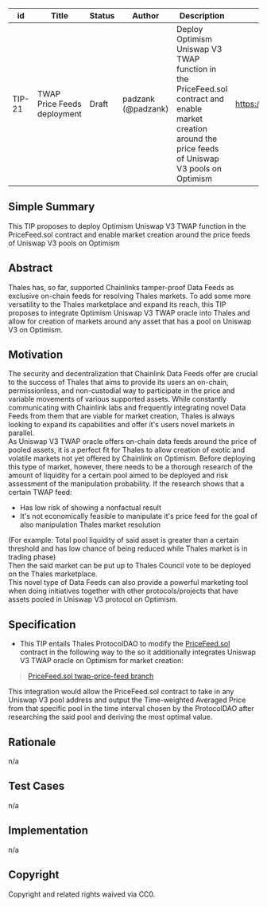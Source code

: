  
 
| id | Title | Status | Author | Description | Discussions to | Created |
| ----------- | ----------- | ----------- | ----------- | ----------- | ----------- | ----------- |
| TIP-21 | TWAP Price Feeds deployment | Draft | padzank (@padzank) | Deploy Optimism Uniswap V3 TWAP function in the PriceFeed.sol contract and enable market creation around the price feeds of Uniswap V3 pools on Optimism | https://discord.gg/rPpPcMXSeU | 2022-02-14
 
## Simple Summary
 
This TIP proposes to deploy Optimism Uniswap V3 TWAP function in the PriceFeed.sol contract and enable market creation around the price feeds of Uniswap V3 pools on Optimism
 
## Abstract
 
Thales has, so far, supported Chainlinks tamper-proof Data Feeds as exclusive on-chain feeds for resolving Thales markets. To add some more versatility to the Thales marketplace and expand its reach, this TIP proposes to integrate Optimism Uniswap V3 TWAP oracle into Thales and allow for creation of markets around any asset that has a pool on Uniswap V3 on Optimism.
 
## Motivation
 
The security and decentralization that Chainlink Data Feeds offer are crucial to the success of Thales that aims to provide its users an on-chain, permissionless, and non-custodial way to participate in the price and variable movements of various supported assets. While constantly communicating with Chainlink labs and frequently integrating novel Data Feeds from them that are viable for market creation, Thales is always looking to expand its capabilities and offer it's users novel markets in parallel.  
As Uniswap V3 TWAP oracle offers on-chain data feeds around the price of pooled assets, it is a perfect fit for Thales to allow creation of exotic and volatile markets not yet offered by Chainlink on Optimism. Before deploying this type of market, however, there needs to be a thorough research of the amount of liquidity for a certain pool aimed to be deployed and risk assessment of the manipulation probability.
If the research shows that a certain TWAP feed:  

 - Has low risk of showing a nonfactual result  
 - It's not economically feasible to manipulate it's price feed for the goal of also manipulation Thales market resolution
 
(For example: Total pool liquidity of said asset is greater than a certain threshold and has low chance of being reduced while Thales market is in trading phase)  
Then the said market can be put up to Thales Council vote to be deployed on the Thales marketplace.  
This novel type of Data Feeds can also provide a powerful marketing tool when doing initiatives together with other protocols/projects that have assets pooled in Uniswap V3 protocol on Optimism.
 
## Specification
 
 - This TIP entails Thales ProtocolDAO to modify the [PriceFeed.sol](https://github.com/thales-markets/contracts/blob/main/contracts/PriceFeed/PriceFeed.sol)  contract in the following way to the so it additionally integrates Uniswap V3 TWAP oracle on Optimism for market creation:  
 > [PriceFeed.sol twap-price-feed branch](https://github.com/thales-markets/contracts/blob/feat/twap-price-feed/contracts/PriceFeed/PriceFeed.sol)
 

 This integration would allow the PriceFeed.sol contract to take in any Uniswap V3 pool address and output the Time-weighted Averaged Price from that specific pool in the time interval chosen by the ProtocolDAO after researching the said pool and deriving the most optimal value.
 
 
## Rationale
 
n/a
 
## Test Cases
 
n/a
 
## Implementation
 
n/a
 
## Copyright
 
Copyright and related rights waived via CC0.